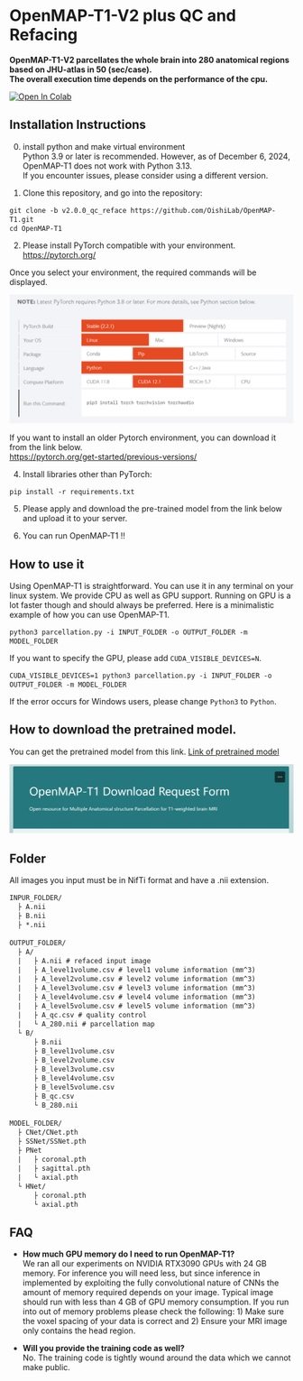 # OpenMAP-T1-V2 plus QC and Refacing
**OpenMAP-T1-V2 parcellates the whole brain into 280 anatomical regions based on JHU-atlas in 50 (sec/case).**  
**The overall execution time depends on the performance of the cpu.**

[![Open In Colab](https://colab.research.google.com/assets/colab-badge.svg)](https://colab.research.google.com/drive/1fmfkxxZjChExnl5cHITYkNYgTu3MZ7Ql#scrollTo=xwZxyL5ewVNF)

## Installation Instructions
0. install python and make virtual environment<br>
Python 3.9 or later is recommended. However, as of December 6, 2024, OpenMAP-T1 does not work with Python 3.13.<br>
If you encounter issues, please consider using a different version.

1. Clone this repository, and go into the repository:
```
git clone -b v2.0.0_qc_reface https://github.com/OishiLab/OpenMAP-T1.git
cd OpenMAP-T1
```
2. Please install PyTorch compatible with your environment.<br>
https://pytorch.org/

Once you select your environment, the required commands will be displayed.

![image](media/PyTorch.png)

If you want to install an older Pytorch environment, you can download it from the link below.<br>
https://pytorch.org/get-started/previous-versions/

4.  Install libraries other than PyTorch:
```
pip install -r requirements.txt
```
5. Please apply and download the pre-trained model from the link below and upload it to your server.

6. You can run OpenMAP-T1 !!

## How to use it
Using OpenMAP-T1 is straightforward. You can use it in any terminal on your linux system. We provide CPU as well as GPU support. Running on GPU is a lot faster though and should always be preferred. Here is a minimalistic example of how you can use OpenMAP-T1.
```
python3 parcellation.py -i INPUT_FOLDER -o OUTPUT_FOLDER -m MODEL_FOLDER
```
If you want to specify the GPU, please add ```CUDA_VISIBLE_DEVICES=N```.
```
CUDA_VISIBLE_DEVICES=1 python3 parcellation.py -i INPUT_FOLDER -o OUTPUT_FOLDER -m MODEL_FOLDER
```
If the error occurs for Windows users, please change ```Python3``` to ```Python```.

## How to download the pretrained model.
You can get the pretrained model from this link.
[Link of pretrained model](https://forms.office.com/Pages/ResponsePage.aspx?id=OPSkn-axO0eAP4b4rt8N7Iz6VabmlEBIhG4j3FiMk75UQUxBMkVPTzlIQTQ1UEZJSFY1NURDNzRERC4u)

![image](media/Download_pretrained.png)

## Folder
All images you input must be in NifTi format and have a .nii extension.
```
INPUR_FOLDER/
  ├ A.nii
  ├ B.nii
  ├ *.nii

OUTPUT_FOLDER/
  ├ A/
  |   ├ A.nii # refaced input image
  |   ├ A_level1volume.csv # level1 volume information (mm^3)
  |   ├ A_level2volume.csv # level2 volume information (mm^3)
  |   ├ A_level3volume.csv # level3 volume information (mm^3)
  |   ├ A_level4volume.csv # level4 volume information (mm^3)
  |   ├ A_level5volume.csv # level5 volume information (mm^3)
  |   ├ A_qc.csv # quality control
  |   └ A_280.nii # parcellation map
  └ B/
      ├ B.nii
      ├ B_level1volume.csv
      ├ B_level2volume.csv
      ├ B_level3volume.csv
      ├ B_level4volume.csv
      ├ B_level5volume.csv
      ├ B_qc.csv
      └ B_280.nii

MODEL_FOLDER/
  ├ CNet/CNet.pth
  ├ SSNet/SSNet.pth
  ├ PNet
  |   ├ coronal.pth
  |   ├ sagittal.pth
  |   └ axial.pth
  └ HNet/
      ├ coronal.pth
      └ axial.pth
```

## FAQ
* **How much GPU memory do I need to run OpenMAP-T1?** <br>
We ran all our experiments on NVIDIA RTX3090 GPUs with 24 GB memory. For inference you will need less, but since inference in implemented by exploiting the fully convolutional nature of CNNs the amount of memory required depends on your image. Typical image should run with less than 4 GB of GPU memory consumption. If you run into out of memory problems please check the following: 1) Make sure the voxel spacing of your data is correct and 2) Ensure your MRI image only contains the head region.

* **Will you provide the training code as well?** <br>
No. The training code is tightly wound around the data which we cannot make public.
